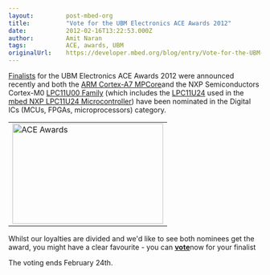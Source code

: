 ```yaml
---
layout:         post-mbed-org
title:          "Vote for the UBM Electronics ACE Awards 2012"
date:           2012-02-16T13:22:53.000Z
author:         Amit Naran
tags:           ACE, awards, UBM
originalUrl:    https://developer.mbed.org/blog/entry/Vote-for-the-UBM-Electronics-ACE-Awards-/
---
```


<p><a href="http://ubm-ace.com/finalists.php" rel="nofollow">Finalists</a> for
  the UBM Electronics ACE Awards 2012 were announced recently and both the
  <a
  href="http://www.arm.com/products/processors/cortex-a/cortex-a7.php" rel="nofollow">ARM Cortex-A7 MPCore</a>and the NXP Semiconductors Cortex-M0 <a href="http://www.nxp.com/products/microcontrollers/cortex_m0/lpc11u00/"
    rel="nofollow">LPC11U00 Family</a> (which includes the <a href="http://www.nxp.com/products/microcontrollers/cortex_m0/lpc11u00/LPC11U24FBD64.html"
    rel="nofollow">LPC11U24</a> used in the <a href="http://mbed.org/handbook/mbed-NXP-LPC11U24">mbed NXP LPC11U24 Microcontroller</a>)
    have been nominated in the Digital ICs (MCUs, FPGAs, microprocessors) category.</p>
<table>
  <tr>
    <td>
      <img height="200" width="300" alt="ACE Awards" src="https://developer.mbed.org/media/uploads/anaran/300x200x_scaled_ace_award.jpg.pagespeed.ic.Msxobc1QfV.jpg"
      title="ACE Awards">
    </td>
  </tr>
</table>
<p>Whilst our loyalties are divided and we&apos;d like to see both nominees
  get the award, you might have a clear favourite - you can <a href="http://www.surveymonkey.com/s/6H6Y9PF"
  rel="nofollow"><strong><u>vote</u></strong></a>now for your finalist</p>
<p>The voting ends February 24th.</p>
